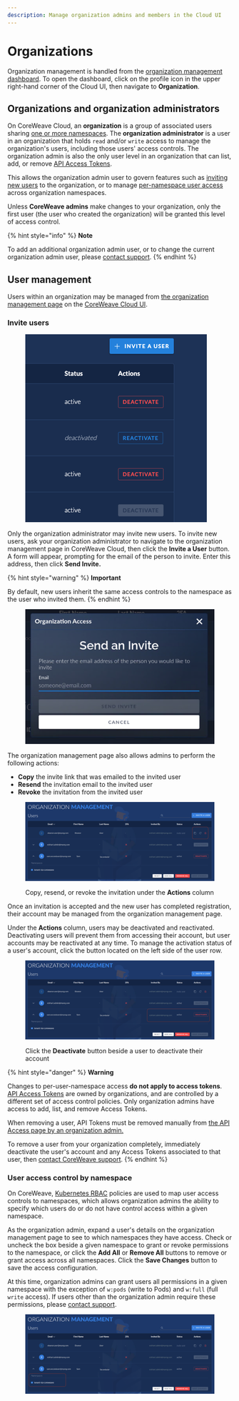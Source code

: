 ```yaml
---
description: Manage organization admins and members in the Cloud UI
---
```


# Organizations

Organization management is handled from the [organization management dashboard](./#organization). To open the dashboard, click on the profile icon in the upper right-hand corner of the Cloud UI, then navigate to **Organization**.

## Organizations and organization administrators

On CoreWeave Cloud, an **organization** is a group of associated users sharing [one or more namespaces](namespace-management.md). The **organization administrator** is a user in an organization that holds `read` and/or `write` access to manage the organization's users, including those users' access controls. The organization admin is also the only user level in an organization that can list, add, or remove [API Access Tokens](../getting-started.md#obtain-coreweave-access-credentials).

This allows the organization admin user to govern features such as [inviting new users](organizations.md#invite-users) to the organization, or to manage [per-namespace user access](organizations.md#per-namespace-user-access) across organization namespaces.

Unless **CoreWeave admins** make changes to your organization, only the first user (the user who created the organization) will be granted this level of access control.

{% hint style="info" %}
**Note**

To add an additional organization admin user, or to change the current organization admin user, please [contact support](https://cloud.coreweave.com/contact).
{% endhint %}

## User management

Users within an organization may be managed from [the organization management page](https://cloud.coreweave.com/organization) on the [CoreWeave Cloud UI](../../../virtual-servers/deployment-methods/coreweave-apps.md).

### Invite users

<figure><img src="../../.gitbook/assets/image (15).png" alt=""><figcaption></figcaption></figure>

Only the organization administrator may invite new users. To invite new users, ask your organization administrator to navigate to the organization management page in CoreWeave Cloud, then click the **Invite a User** button. A form will appear, prompting for the email of the person to invite. Enter this address, then click **Send Invite.**

{% hint style="warning" %}
**Important**

By default, new users inherit the same access controls to the namespace as the user who invited them.
{% endhint %}

<figure><img src="../../.gitbook/assets/image (55) (3).png" alt=""><figcaption></figcaption></figure>

The organization management page also allows admins to perform the following actions:

* **Copy** the invite link that was emailed to the invited user
* **Resend** the invitation email to the invited user
* **Revoke** the invitation from the invited user

<figure><img src="../../.gitbook/assets/image (6) (1).png" alt=""><figcaption><p>Copy, resend, or revoke the invitation under the <strong>Actions</strong> column</p></figcaption></figure>

Once an invitation is accepted and the new user has completed registration, their account may be managed from the organization management page.

Under the **Actions** column, users may be deactivated and reactivated. Deactivating users will prevent them from accessing their account, but user accounts may be reactivated at any time. To manage the activation status of a user's account, click the button located on the left side of the user row.

<figure><img src="../../.gitbook/assets/image (19) (2) (1).png" alt=""><figcaption><p>Click the <strong>Deactivate</strong> button beside a user to deactivate their account</p></figcaption></figure>

{% hint style="danger" %}
**Warning**

Changes to per-user-namespace access **do not apply to access tokens**. [API Access Tokens](../getting-started.md#obtain-coreweave-access-credentials) are owned by organizations, and are controlled by a different set of access control policies. Only organization admins have access to add, list, and remove Access Tokens.

When removing a user, API Tokens must be removed manually from [the API Access page by an organization admin.](https://cloud.coreweave.com/api-access)

To remove a user from your organization completely, immediately deactivate the user's account and any Access Tokens associated to that user, then [contact CoreWeave support](https://cloud.coreweave.com/contact).&#x20;
{% endhint %}

### User access control by namespace

On CoreWeave, [Kubernetes RBAC](https://kubernetes.io/docs/reference/access-authn-authz/rbac/) policies are used to map user access controls to namespaces, which allows organization admins the ability to specify which users do or do not have control access within a given namespace.

As the organization admin, expand a user's details on the organization management page to see to which namespaces they have access. Check or uncheck the box beside a given namespace to grant or revoke permissions to the namespace, or click the **Add All** or **Remove All** buttons to remove or grant access across all namespaces. Click the **Save Changes** button to save the access configuration.

At this time, organization admins can grant users all permissions in a given namespace with the exception of `w:pods` (write to Pods) and `w:full` (full `write` access). If users other than the organization admin require these permissions, please [contact support](https://cloud.coreweave.com/contact).

<figure><img src="../../.gitbook/assets/image (18) (1) (3).png" alt=""><figcaption></figcaption></figure>

